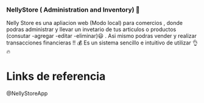 ### NellyStore  ( Administration and Inventory) 👋

Nelly Store es una apliacion web (Modo local) para comercios , donde podras administrar y llevar un invetario de tus articulos o productos (consutar -agregar -editar -eliminar)😃 . Asi mismo podras vender y realizar transacciones financieras !! 💰 Es un sistema sencillo e intuitivo de utilizar 👌🔥 

# Links de referencia

@NellyStoreApp
